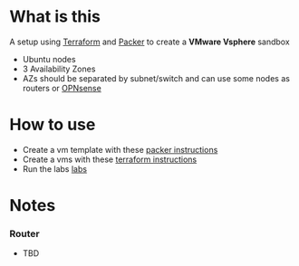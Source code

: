 
# What is this

A setup using [Terraform](https://www.terraform.io) and [Packer](https://www.packer.io) to create a **VMware Vsphere** sandbox

- Ubuntu nodes
- 3 Availability Zones
- AZs should be separated by subnet/switch and can use some nodes as routers or [OPNsense](https://opnsense.org)

# How to use

- Create a vm template with these [packer instructions](./packer/)
- Create a vms with these [terraform instructions](./terraform/)
- Run the labs [labs](./terraform/labs/)

# Notes

### Router

- TBD
